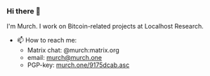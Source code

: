 ### Hi there 👋

I'm Murch. I work on Bitcoin-related projects at Localhost Research.

- 📫 How to reach me:
  - Matrix chat: @murch:matrix.org
  - email: murch@murch.one
  - PGP-key: [murch.one/9175dcab.asc](https://murch.one/9175dcab.asc)

